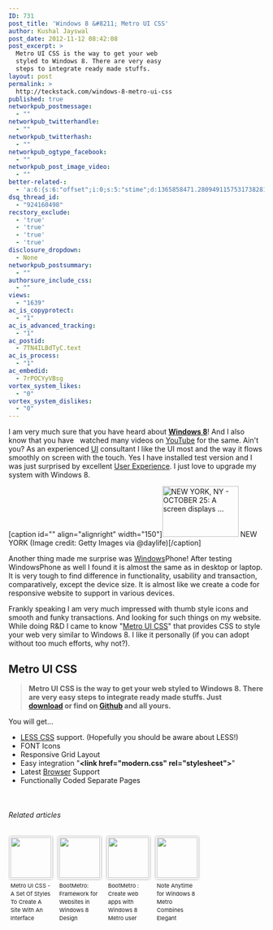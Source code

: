 ```yaml
---
ID: 731
post_title: 'Windows 8 &#8211; Metro UI CSS'
author: Kushal Jayswal
post_date: 2012-11-12 08:42:08
post_excerpt: >
  Metro UI CSS is the way to get your web
  styled to Windows 8. There are very easy
  steps to integrate ready made stuffs.
layout: post
permalink: >
  http://teckstack.com/windows-8-metro-ui-css
published: true
networkpub_postmessage:
  - ""
networkpub_twitterhandle:
  - ""
networkpub_twitterhash:
  - ""
networkpub_ogtype_facebook:
  - ""
networkpub_post_image_video:
  - ""
better-related-:
  - 'a:6:{s:6:"offset";i:0;s:5:"stime";d:1365858471.280949115753173828125;s:7:"queries";i:13;i:731;a:43:{i:1618;d:148.9049835205078125;i:1590;d:210.733377390894389691311516799032688140869140625;i:1559;d:18.87053680419921875;i:1519;d:204.251672678980327191311516799032688140869140625;i:1352;d:60.184902191162109375;i:1323;d:164.1268310546875;i:206;d:204.727525243219332651278818957507610321044921875;i:1197;d:206.588563451227145151278818957507610321044921875;i:1104;d:73.456268310546875;i:970;d:206.4541778564453125;i:937;d:207.8854827880859375;i:912;d:182.187835693359375;i:893;d:202.5290679931640625;i:874;d:24.58788102248619367173887440003454685211181640625;i:846;d:208.387188863661179993869154714047908782958984375;i:792;d:214.45512323621500172521336935460567474365234375;i:774;d:195.9342803955078125;i:638;d:188.821488866266207651278818957507610321044921875;i:641;d:135.3538055419921875;i:439;d:180.620208740234375;i:401;d:166.112275609430270151278818957507610321044921875;i:340;d:237.374168768282714836459490470588207244873046875;i:200;d:186.880799779352145151278818957507610321044921875;i:263;d:40.456439971923828125;i:256;d:75.0346407322582535925903357565402984619140625;i:240;d:72.960398158394212941857404075562953948974609375;i:220;d:79.54169698651918452014797367155551910400390625;i:193;d:45.571941375732421875;i:181;d:39.26818084716796875;i:165;d:28.55298607924888898423887440003454685211181640625;i:154;d:30.1220493316650390625;i:146;d:86.322625646051363901278818957507610321044921875;i:141;d:29.260715484619140625;i:134;d:44.502658843994140625;i:126;d:49.474048614501953125;i:111;d:42.06477921584556867173887440003454685211181640625;i:99;d:18.99215119460533429673887440003454685211181640625;i:88;d:49.445781707763671875;i:82;d:35.042598724365234375;i:78;d:21.00965118408203125;i:48;d:12.9311389923095703125;i:42;d:0.795587480068206787109375;i:24;d:93.137308054956889691311516799032688140869140625;}s:5:"etime";d:1365858471.3257319927215576171875;s:5:"ctime";i:1365858471;}'
dsq_thread_id:
  - "924160498"
recstory_exclude:
  - 'true'
  - 'true'
  - 'true'
  - 'true'
disclosure_dropdown:
  - None
networkpub_postsummary:
  - ""
authorsure_include_css:
  - ""
views:
  - "1639"
ac_is_copyprotect:
  - "1"
ac_is_advanced_tracking:
  - "1"
ac_postid:
  - 7TN4ILBdTyC.text
ac_is_process:
  - "1"
ac_embedid:
  - 7rPOCYyVBsg
vortex_system_likes:
  - "0"
vortex_system_dislikes:
  - "0"
---
```

I am very much sure that you have heard about <strong><a class="zem_slink" title="Windows 8" href="http://blogs.msdn.com/b/b8/" target="_blank" rel="homepage">Windows 8</a></strong>! And I also know that you have   watched many videos on <a class="zem_slink" title="YouTube" href="http://www.youtube.com/" target="_blank" rel="homepage">YouTube</a> for the same. Ain't you? As an experienced <a class="zem_slink" title="User interface" href="http://en.wikipedia.org/wiki/User_interface" target="_blank" rel="wikipedia">UI</a> consultant I like the UI most and the way it flows smoothly on screen with the touch. Yes I have installed test version and I was just surprised by excellent <a class="zem_slink" title="User experience" href="http://en.wikipedia.org/wiki/User_experience" target="_blank" rel="wikipedia">User Experience</a>. I just love to upgrade my system with Windows 8.

[caption id="" align="alignright" width="150"]<a href="http://www.daylife.com/image/00P94Sl8NgbAX?utm_source=zemanta&amp;utm_medium=p&amp;utm_content=00P94Sl8NgbAX&amp;utm_campaign=z1" target="_blank"><img class="zemanta-img-inserted zemanta-img-configured" title="NEW YORK, NY - OCTOBER 25:  A screen displays ..." alt="NEW YORK, NY - OCTOBER 25:  A screen displays ..." src="http://www.teckstack.com/wp-content/uploads/2013/03/150x1001.jpg" width="150" height="100" /></a> NEW YORK (Image credit: Getty Images via @daylife)[/caption]

Another thing made me surprise was <a class="zem_slink" title="Windows" href="http://www.microsoft.com/WINDOWS" target="_blank" rel="homepage">Windows</a>Phone! After testing WindowsPhone as well I found it is almost the same as in desktop or laptop. It is very tough to find difference in functionality, usability and transaction, comparatively, except the device size. It is almost like we create a code for responsive website to support in various devices.

Frankly speaking I am very much impressed with thumb style icons and smooth and funky transactions. And looking for such things on my website. While doing R&amp;D I came to know "<a title="Metro UI CSS" href="http://metroui.org.ua/" target="_blank">Metro UI CSS</a>" that provides CSS to style your web very similar to Windows 8. I like it personally (if you can adopt without too much efforts, why not?).
<h2>Metro UI CSS</h2>
<blockquote><strong>Metro UI CSS is the way to get your web styled to Windows 8. There are very easy steps to integrate ready made stuffs. Just <a title="Direct Download" href="https://github.com/olton/Metro-UI-CSS/archive/master.zip" target="_blank">download</a> or find on <a title="Github - Metro-UI-CSS" href="https://github.com/olton/Metro-UI-CSS" target="_blank">Github</a> and all yours.</strong></blockquote>
You will get...
<ul>
	<li><a title="LESS CSS" href="http://lesscss.org/" target="_blank">LESS CSS</a> support. (Hopefully you should be aware about LESS!)</li>
	<li>FONT Icons</li>
	<li>Responsive Grid Layout</li>
	<li>Easy integration "<strong>&lt;link href="modern.css" rel="stylesheet"&gt;</strong>"</li>
	<li>Latest <a class="zem_slink" title="Web browser" href="http://en.wikipedia.org/wiki/Web_browser" target="_blank" rel="wikipedia">Browser</a> Support</li>
	<li>Functionally Coded Separate Pages</li>
</ul>
&nbsp;
<h6 class="zemanta-related-title" style="font-size: 1em;">Related articles</h6>
<ul class="zemanta-article-ul zemanta-article-ul-image" style="margin: 0; padding: 0; overflow: hidden;">
	<li class="zemanta-article-ul-li-image zemanta-article-ul-li" style="padding: 0; background: none; list-style: none; display: block; float: left; vertical-align: top; text-align: left; width: 84px; font-size: 11px; margin: 2px 10px 10px 2px;"><a style="box-shadow: 0px 0px 4px #999; padding: 2px; display: block; border-radius: 2px; text-decoration: none;" href="http://functionn.blogspot.com/2012/11/metro-ui-css-set-of-styles-to-create.html" target="_blank"><img style="padding: 0; margin: 0; border: 0; display: block; width: 80px; max-width: 100%;" alt="" src="http://www.teckstack.com/wp-content/uploads/2013/03/122804645_80_80.jpg" /></a><a style="display: block; overflow: hidden; text-decoration: none; line-height: 12pt; height: 80px; padding: 5px 2px 0 2px;" href="http://functionn.blogspot.com/2012/11/metro-ui-css-set-of-styles-to-create.html" target="_blank">Metro UI CSS - A Set Of Styles To Create A Site With An Interface Similar To Windows 8 Metro UI</a></li>
	<li class="zemanta-article-ul-li-image zemanta-article-ul-li" style="padding: 0; background: none; list-style: none; display: block; float: left; vertical-align: top; text-align: left; width: 84px; font-size: 11px; margin: 2px 10px 10px 2px;"><a style="box-shadow: 0px 0px 4px #999; padding: 2px; display: block; border-radius: 2px; text-decoration: none;" href="http://www.noupe.com/tools/bootmetro-framework-for-websites-in-windows-8-design-72882.html" target="_blank"><img style="padding: 0; margin: 0; border: 0; display: block; width: 80px; max-width: 100%;" alt="" src="http://www.teckstack.com/wp-content/uploads/2013/03/120189857_80_80.jpg" /></a><a style="display: block; overflow: hidden; text-decoration: none; line-height: 12pt; height: 80px; padding: 5px 2px 0 2px;" href="http://www.noupe.com/tools/bootmetro-framework-for-websites-in-windows-8-design-72882.html" target="_blank">BootMetro: Framework for Websites in Windows 8 Design</a></li>
	<li class="zemanta-article-ul-li-image zemanta-article-ul-li" style="padding: 0; background: none; list-style: none; display: block; float: left; vertical-align: top; text-align: left; width: 84px; font-size: 11px; margin: 2px 10px 10px 2px;"><a style="box-shadow: 0px 0px 4px #999; padding: 2px; display: block; border-radius: 2px; text-decoration: none;" href="http://www.jqueryrain.com/2012/11/bootmetro-create-web-apps-with-windows-8-metro-user-interface/" target="_blank"><img style="padding: 0; margin: 0; border: 0; display: block; width: 80px; max-width: 100%;" alt="" src="http://www.teckstack.com/wp-content/uploads/2013/03/noimg_42_80_80.jpg" /></a><a style="display: block; overflow: hidden; text-decoration: none; line-height: 12pt; height: 80px; padding: 5px 2px 0 2px;" href="http://www.jqueryrain.com/2012/11/bootmetro-create-web-apps-with-windows-8-metro-user-interface/" target="_blank">BootMetro : Create web apps with Windows 8 Metro user interface</a></li>
	<li class="zemanta-article-ul-li-image zemanta-article-ul-li" style="padding: 0; background: none; list-style: none; display: block; float: left; vertical-align: top; text-align: left; width: 84px; font-size: 11px; margin: 2px 10px 10px 2px;"><a style="box-shadow: 0px 0px 4px #999; padding: 2px; display: block; border-radius: 2px; text-decoration: none;" href="http://www.prweb.com/releases/2012/10/prweb10051085.htm" target="_blank"><img style="padding: 0; margin: 0; border: 0; display: block; width: 80px; max-width: 100%;" alt="" src="http://www.teckstack.com/wp-content/uploads/2013/03/121115510_80_80.jpg" /></a><a style="display: block; overflow: hidden; text-decoration: none; line-height: 12pt; height: 80px; padding: 5px 2px 0 2px;" href="http://www.prweb.com/releases/2012/10/prweb10051085.htm" target="_blank">Note Anytime for Windows 8 Metro Combines Elegant Sketching and Handwriting Recognition</a></li>
</ul>
<div class="zemanta-pixie" style="margin-top: 10px; height: 15px;"><img class="zemanta-pixie-img" style="border: none; float: right;" alt="" src="http://img.zemanta.com/pixy.gif?x-id=599f0715-daee-4d4f-8aa7-7423395e382a" /></div>